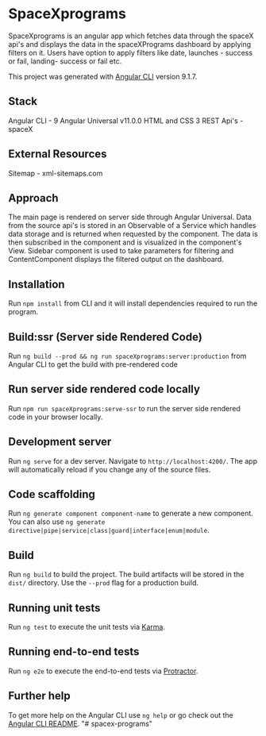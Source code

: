 # SpaceXprograms
SpaceXprograms is an angular app which fetches data through the spaceX api's and displays the data in the spaceXPrograms dashboard by applying filters on it.
Users have option to apply filters like date, launches - success or fail, landing- success or fail etc.

This project was generated with [Angular CLI](https://github.com/angular/angular-cli) version 9.1.7.

## Stack
Angular CLI - 9
Angular Universal v11.0.0
HTML and CSS 3
REST Api's - spaceX

## External Resources
Sitemap - xml-sitemaps.com

## Approach
The main page is rendered on server side through Angular Universal. Data from the source api's is stored in an Observable of a Service which handles data storage and is returned when requested by the component.
The data is then subscribed in the component and is visualized in the component's View.
Sidebar component is used to take parameters for filtering and ContentComponent displays the filtered output on the dashboard.

## Installation
Run `npm install` from CLI and it will install dependencies required to run the program.

## Build:ssr (Server side Rendered Code)
Run `ng build --prod && ng run spaceXprograms:server:production` from Angular CLI to get the build with pre-rendered code

## Run server side rendered code locally
Run `npm run spaceXprograms:serve-ssr` to run the server side rendered code in your browser locally.


## Development server

Run `ng serve` for a dev server. Navigate to `http://localhost:4200/`. The app will automatically reload if you change any of the source files.

## Code scaffolding

Run `ng generate component component-name` to generate a new component. You can also use `ng generate directive|pipe|service|class|guard|interface|enum|module`.

## Build

Run `ng build` to build the project. The build artifacts will be stored in the `dist/` directory. Use the `--prod` flag for a production build.

## Running unit tests

Run `ng test` to execute the unit tests via [Karma](https://karma-runner.github.io).

## Running end-to-end tests

Run `ng e2e` to execute the end-to-end tests via [Protractor](http://www.protractortest.org/).

## Further help

To get more help on the Angular CLI use `ng help` or go check out the [Angular CLI README](https://github.com/angular/angular-cli/blob/master/README.md).
"# spacex-programs" 
